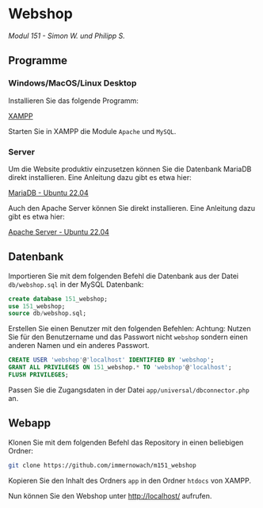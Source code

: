 # Webshop
*Modul 151 - Simon W. und Philipp S.*

## Programme

### Windows/MacOS/Linux Desktop

Installieren Sie das folgende Programm: 

[XAMPP](https://www.apachefriends.org/de/index.html)

Starten Sie in XAMPP die Module `Apache` und `MySQL`.

### Server

Um die Website produktiv einzusetzen können Sie die Datenbank MariaDB direkt installieren. Eine Anleitung dazu gibt es etwa hier:

[MariaDB - Ubuntu 22.04](https://www.digitalocean.com/community/tutorials/how-to-install-mariadb-on-ubuntu-20-04)

Auch den Apache Server können Sie direkt installieren. Eine Anleitung dazu gibt es etwa hier:

[Apache Server - Ubuntu 22.04](https://www.digitalocean.com/community/tutorials/how-to-install-the-apache-web-server-on-ubuntu-22-04)

## Datenbank

Importieren Sie mit dem folgenden Befehl die Datenbank aus der Datei `db/webshop.sql` in der MySQL Datenbank:

```SQL
create database 151_webshop;
use 151_webshop;
source db/webshop.sql;
```

Erstellen Sie einen Benutzer mit den folgenden Befehlen:
Achtung: Nutzen Sie für den Benutzername und das Passwort nicht `webshop` sondern einen anderen Namen und ein anderes Passwort.

```SQL
CREATE USER 'webshop'@'localhost' IDENTIFIED BY 'webshop';
GRANT ALL PRIVILEGES ON 151_webshop.* TO 'webshop'@'localhost';
FLUSH PRIVILEGES;
```

Passen Sie die Zugangsdaten in der Datei `app/universal/dbconnector.php` an.

## Webapp

Klonen Sie mit dem folgenden Befehl das Repository in einen beliebigen Ordner:

```bash
git clone https://github.com/immernowach/m151_webshop
```

Kopieren Sie den Inhalt des Ordners `app` in den Ordner `htdocs` von XAMPP.

Nun können Sie den Webshop unter [http://localhost/](http://localhost/) aufrufen.

